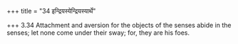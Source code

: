 +++
title = "34 इन्द्रियस्येन्द्रियस्यार्थे"

+++
3.34 Attachment and aversion for the objects of the senses abide in the
senses; let none come under their sway; for, they are his foes.
